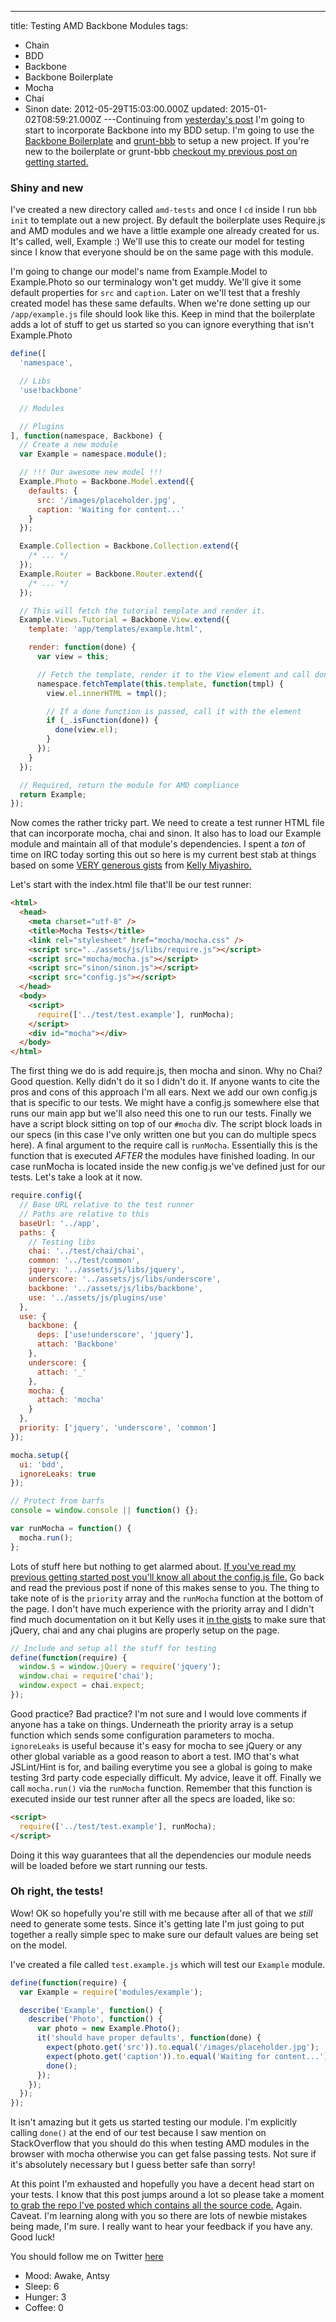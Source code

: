 ---
title: Testing AMD Backbone Modules
tags:
  - Chain
  - BDD
  - Backbone
  - Backbone Boilerplate
  - Mocha
  - Chai
  - Sinon
date: 2012-05-29T15:03:00.000Z
updated: 2015-01-02T08:59:21.000Z
---Continuing from [yesterday's post](http://robdodson.me/blog/2012/05/28/mocking-requests-with-mocha-chai-and-sinon/) I'm going to start to incorporate Backbone into my BDD setup. I'm going to use the [Backbone Boilerplate](https://github.com/tbranyen/backbone-boilerplate) and [grunt-bbb](https://github.com/backbone-boilerplate/grunt-bbb) to setup a new project. If you're new to the boilerplate or grunt-bbb [checkout my previous post on getting started.](http://robdodson.me/blog/2012/05/17/getting-familiar-with-backbone-boilerplate/)

### Shiny and new

I've created a new directory called `amd-tests` and once I `cd` inside I run `bbb init` to template out a new project. By default the boilerplate uses Require.js and AMD modules and we have a little example one already created for us. It's called, well, Example :) We'll use this to create our model for testing since I know that everyone should be on the same page with this module.

I'm going to change our model's name from Example.Model to Example.Photo so our terminalogy won't get muddy. We'll give it some default properties for `src` and `caption`. Later on we'll test that a freshly created model has these same defaults. When we're done setting up our `/app/example.js` file should look like this. Keep in mind that the boilerplate adds a lot of stuff to get us started so you can ignore everything that isn't Example.Photo

```js
define([
  'namespace',

  // Libs
  'use!backbone'

  // Modules

  // Plugins
], function(namespace, Backbone) {
  // Create a new module
  var Example = namespace.module();

  // !!! Our awesome new model !!!
  Example.Photo = Backbone.Model.extend({
    defaults: {
      src: '/images/placeholder.jpg',
      caption: 'Waiting for content...'
    }
  });

  Example.Collection = Backbone.Collection.extend({
    /* ... */
  });
  Example.Router = Backbone.Router.extend({
    /* ... */
  });

  // This will fetch the tutorial template and render it.
  Example.Views.Tutorial = Backbone.View.extend({
    template: 'app/templates/example.html',

    render: function(done) {
      var view = this;

      // Fetch the template, render it to the View element and call done.
      namespace.fetchTemplate(this.template, function(tmpl) {
        view.el.innerHTML = tmpl();

        // If a done function is passed, call it with the element
        if (_.isFunction(done)) {
          done(view.el);
        }
      });
    }
  });

  // Required, return the module for AMD compliance
  return Example;
});
```

Now comes the rather tricky part. We need to create a test runner HTML file that can incorporate mocha, chai and sinon. It also has to load our Example module and maintain all of that module's dependencies. I spent a _ton_ of time on IRC today sorting this out so here is my current best stab at things based on some [VERY generous gists](https://gist.github.com/2655876) from [Kelly Miyashiro.](https://github.com/kmiyashiro)

Let's start with the index.html file that'll be our test runner:

```html
<html>
  <head>
    <meta charset="utf-8" />
    <title>Mocha Tests</title>
    <link rel="stylesheet" href="mocha/mocha.css" />
    <script src="../assets/js/libs/require.js"></script>
    <script src="mocha/mocha.js"></script>
    <script src="sinon/sinon.js"></script>
    <script src="config.js"></script>
  </head>
  <body>
    <script>
      require(['../test/test.example'], runMocha);
    </script>
    <div id="mocha"></div>
  </body>
</html>
```

The first thing we do is add require.js, then mocha and sinon. Why no Chai? Good question. Kelly didn't do it so I didn't do it. If anyone wants to cite the pros and cons of this approach I'm all ears. Next we add our own config.js that is specific to our tests. We might have a config.js somewhere else that runs our main app but we'll also need this one to run our tests. Finally we have a script block sitting on top of our `#mocha` div. The script block loads in our specs (in this case I've only written one but you can do multiple specs here). A final argument to the require call is `runMocha`. Essentially this is the function that is executed _AFTER_ the modules have finished loading. In our case runMocha is located inside the new config.js we've defined just for our tests. Let's take a look at it now.

```js
require.config({
  // Base URL relative to the test runner
  // Paths are relative to this
  baseUrl: '../app',
  paths: {
    // Testing libs
    chai: '../test/chai/chai',
    common: '../test/common',
    jquery: '../assets/js/libs/jquery',
    underscore: '../assets/js/libs/underscore',
    backbone: '../assets/js/libs/backbone',
    use: '../assets/js/plugins/use'
  },
  use: {
    backbone: {
      deps: ['use!underscore', 'jquery'],
      attach: 'Backbone'
    },
    underscore: {
      attach: '_'
    },
    mocha: {
      attach: 'mocha'
    }
  },
  priority: ['jquery', 'underscore', 'common']
});

mocha.setup({
  ui: 'bdd',
  ignoreLeaks: true
});

// Protect from barfs
console = window.console || function() {};

var runMocha = function() {
  mocha.run();
};
```

Lots of stuff here but nothing to get alarmed about. [If you've read my previous getting started post you'll know all about the config.js file.](http://robdodson.me/blog/2012/05/17/getting-familiar-with-backbone-boilerplate/) Go back and read the previous post if none of this makes sense to you. The thing to take note of is the `priority` array and the `runMocha` function at the bottom of the page. I don't have much experience with the priority array and I didn't find much documentation on it but Kelly uses it [in the gists](https://gist.github.com/2655876) to make sure that jQuery, chai and any chai plugins are properly setup on the page.

```js
// Include and setup all the stuff for testing
define(function(require) {
  window.$ = window.jQuery = require('jquery');
  window.chai = require('chai');
  window.expect = chai.expect;
});
```

Good practice? Bad practice? I'm not sure and I would love comments if anyone has a take on things. Underneath the priority array is a setup function which sends some configuration parameters to mocha. `ignoreLeaks` is useful because it's easy for mocha to see jQuery or any other global variable as a good reason to abort a test. IMO that's what JSLint/Hint is for, and bailing everytime you see a global is going to make testing 3rd party code especially difficult. My advice, leave it off. Finally we call `mocha.run()` via the `runMocha` function. Remember that this function is executed inside our test runner after all the specs are loaded, like so:

```html
<script>
  require(['../test/test.example'], runMocha);
</script>
```

Doing it this way guarantees that all the dependencies our module needs will be loaded before we start running our tests.

### Oh right, the tests!

Wow! OK so hopefully you're still with me because after all of that we _still_ need to generate some tests. Since it's getting late I'm just going to put together a really simple spec to make sure our default values are being set on the model.

I've created a file called `test.example.js` which will test our `Example` module.

```js
define(function(require) {
  var Example = require('modules/example');

  describe('Example', function() {
    describe('Photo', function() {
      var photo = new Example.Photo();
      it('should have proper defaults', function(done) {
        expect(photo.get('src')).to.equal('/images/placeholder.jpg');
        expect(photo.get('caption')).to.equal('Waiting for content...');
        done();
      });
    });
  });
});
```

It isn't amazing but it gets us started testing our module. I'm explicitly calling `done()` at the end of our test because I saw mention on StackOverflow that you should do this when testing AMD modules in the browser with mocha otherwise you can get false passing tests. Not sure if it's absolutely necessary but I guess better safe than sorry!

At this point I'm exhausted and hopefully you have a decent head start on your tests. I know that this post jumps around a lot so please take a moment [to grab the repo I've posted which contains all the source code.](https://github.com/robdodson/backbone-boilerplate-mocha) Again. Caveat. I'm learning along with you so there are lots of newbie mistakes being made, I'm sure. I really want to hear your feedback if you have any. Good luck!

You should follow me on Twitter [here](http://twitter.com/rob_dodson)

- Mood: Awake, Antsy
- Sleep: 6
- Hunger: 3
- Coffee: 0

